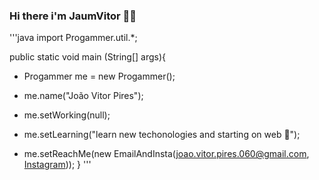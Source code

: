 ### Hi there i'm **JaumVitor** 👨‍💻

'''java
import Progammer.util.*; 

public static void main (String[] args){

  * Progammer me = new Progammer(); 

  * me.name("João Vitor Pires");

  * me.setWorking(null);

  * me.setLearning("learn new techonologies and starting on web 🌱");

  * me.setReachMe(new EmailAndInsta(joao.vitor.pires.060@gmail.com, [Instagram](https://www.instagram.com/jaum.vitor_kng/)));
}
'''
